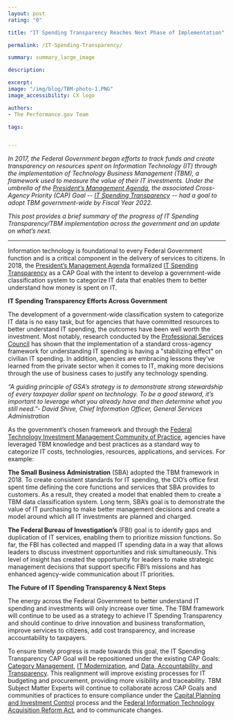 ```yaml
---
layout: post
rating: "0"

title: "IT Spending Transparency Reaches Next Phase of Implementation"

permalink: /IT-Spending-Transparency/

summary: summary_large_image

description:

excerpt:
image: "/img/blog/TBM-photo-1.PNG"
image_accessibility: CX logo

authors:
- The Performance.gov Team

tags:


---
```

*In 2017, the Federal Government began efforts to track funds and create transparency on resources spent on Information Technology (IT) through the implementation of Technology Business Management (TBM), a framework used to measure the value of their IT investments. Under the umbrella of the [President’s Management Agenda](https://www.performance.gov/PMA/PMA.html), the associated Cross-Agency Priority (CAP) Goal -- [IT Spending Transparency](https://www.performance.gov/CAP/tbm/) -- had a goal to adopt TBM government-wide by Fiscal Year 2022.*

*This post provides a brief summary of the progress of IT Spending Transparency/TBM implementation across the government and an update on what’s next.*

----------
Information technology is foundational to every Federal Government function and is a critical component in the delivery of services to citizens. In 2018, the [President’s Management Agenda](https://www.performance.gov/PMA/PMA.html) formalized [IT Spending Transparency](https://www.performance.gov/CAP/tbm/) as a CAP Goal with the intent to develop a government-wide classification system to categorize IT data that enables them to better understand how money is spent on IT.

**IT Spending Transparency Efforts Across Government**

The development of a government-wide classification system to categorize IT data is no easy task, but for agencies that have committed resources to better understand IT spending, the outcomes have been well worth the investment. Most notably, research conducted by the [Professional Services Council](https://www.pscouncil.org/) has shown that the implementation of a standard cross-agency framework for understanding IT spending is having a "stabilizing effect" on civilian IT spending. In addition, agencies are embracing lessons they’ve learned from the private sector when it comes to IT, making more decisions through the use of business cases to justify any technology spending.

*“A guiding principle of GSA’s strategy is to demonstrate strong stewardship of every taxpayer dollar spent on technology. To be a good steward, it’s important to leverage what you already have and then determine what you still need.”- David Shive, Chief Information Officer, General Services Administration*

As the government’s chosen framework and through the [Federal Technology Investment Management Community of Practice](https://www.cio.gov/about/members-and-leadership/ftim-cop/), agencies have leveraged TBM knowledge and best practices as a standard way to categorize IT costs, technologies, resources, applications, and services. For example:

**The Small Business Administration** (SBA) adopted the TBM framework in 2018. To create consistent standards for IT spending, the CIO’s office first spent time defining the core functions and services that SBA provides to customers. As a result, they created a model that enabled them to create a TBM data classification system. Long term, SBA’s goal is to demonstrate the value of IT purchasing to make better management decisions and create a model around which all IT investments are planned and charged.

**The Federal Bureau of Investigation’s** (FBI) goal is to identify gaps and duplication of IT services, enabling them to prioritize mission functions. So far, the FBI has collected and mapped IT spending data in a way that allows leaders to discuss investment opportunities and risk simultaneously. This level of insight has created the opportunity for leaders to make strategic management decisions that support specific FBI’s missions and has enhanced agency-wide communication about IT priorities.

**The Future of IT Spending Transparency & Next Steps**

The energy across the Federal Government to better understand IT spending and investments will only increase over time. The TBM framework will continue to be used as a strategy to achieve IT Spending Transparency and should continue to drive innovation and business transformation, improve services to citizens, add cost transparency, and increase accountability to taxpayers.  

To ensure timely progress is made towards this goal, the IT Spending Transparency CAP Goal will be repositioned under the existing CAP Goals: [Category Management](https://www.performance.gov/CAP/category-management/), [IT Modernization](https://www.performance.gov/CAP/it-mod/), and [Data, Accountability, and Transparency](https://www.performance.gov/CAP/leveragingdata/). This realignment will improve existing processes for IT budgeting and procurement, providing more visibility and traceability. TBM Subject Matter Experts will continue to collaborate across CAP Goals and communities of practices to ensure compliance under the [Capital Planning and Investment Control](https://www.cio.gov/policies-and-priorities/cpic/) process and the [Federal Information Technology Acquisition Reform Act](https://www.congress.gov/113/plaws/publ291/PLAW-113publ291.pdf#page=148%5D), and to communicate changes.
